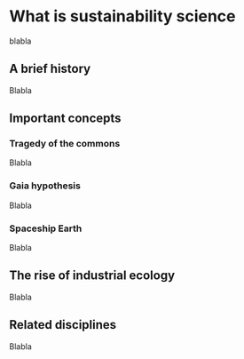 # What is sustainability science

blabla

## A brief history

Blabla

## Important concepts

### Tragedy of the commons
Blabla

### Gaia hypothesis
Blabla

### Spaceship Earth
Blabla

## The rise of industrial ecology
Blabla

## Related disciplines
Blabla